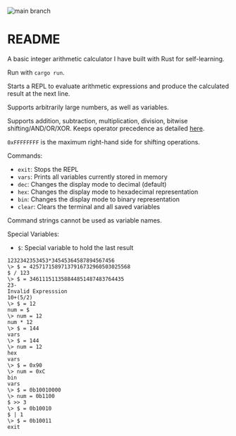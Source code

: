 ![main branch](https://github.com/tolgaparlan/Yet-Another-Command-Line-Calculator/actions/workflows/ci.yml/badge.svg)

# README 
A basic integer arithmetic calculator I have built with Rust for self-learning. 

Run with `cargo run`.

Starts a REPL to evaluate arithmetic expressions and produce the calculated result at the next line.

Supports arbitrarily large numbers, as well as variables.

Supports addition, subtraction, multiplication, division, bitwise shifting/AND/OR/XOR. Keeps operator precedence as detailed [here](https://en.wikipedia.org/wiki/Order_of_operations).

`0xFFFFFFFF` is the maximum right-hand side for shifting operations.

Commands:
- `exit`: Stops the REPL
- `vars`: Prints all variables currently stored in memory
- `dec`: Changes the display mode to decimal (default)
- `hex`: Changes the display mode to hexadecimal representation
- `bin`: Changes the display mode to binary representation
- `clear`: Clears the terminal and all saved variables

Command strings cannot be used as variable names.

Special Variables:
- `$`: Special variable to hold the last result 

```
1232342353453*34545364587894567456
\> $ = 42571715897137916732960503025568
$ / 123
\> $ = 346111511358844851487483764435
23-
Invalid Expresssion
10+(5/2)
\> $ = 12
num = $
\> num = 12
num * 12
\> $ = 144
vars
\> $ = 144
\> num = 12
hex
vars
\> $ = 0x90
\> num = 0xC
bin
vars
\> $ = 0b10010000
\> num = 0b1100
$ >> 3
\> $ = 0b10010
$ | 1
\> $ = 0b10011
exit
```
